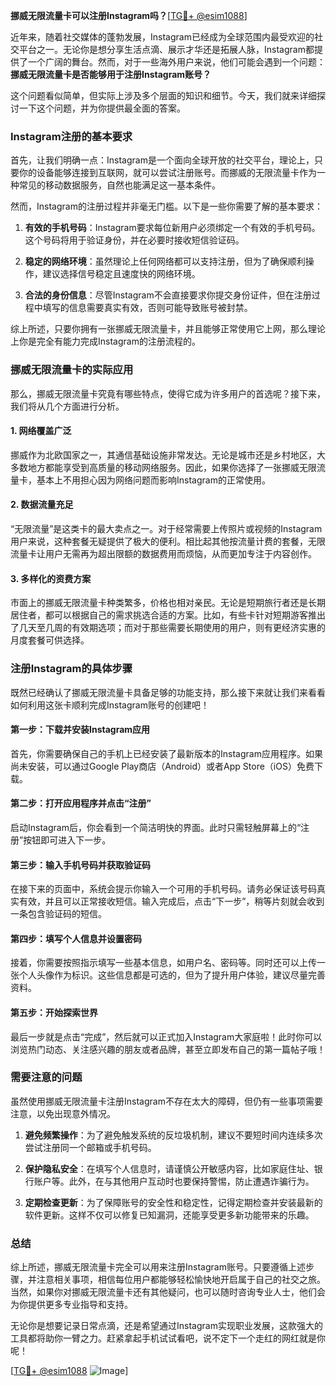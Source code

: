 **挪威无限流量卡可以注册Instagram吗？**[[TG💪+ @esim1088](https://t.me/s/esim1088)]

近年来，随着社交媒体的蓬勃发展，Instagram已经成为全球范围内最受欢迎的社交平台之一。无论你是想分享生活点滴、展示才华还是拓展人脉，Instagram都提供了一个广阔的舞台。然而，对于一些海外用户来说，他们可能会遇到一个问题：**挪威无限流量卡是否能够用于注册Instagram账号？**

这个问题看似简单，但实际上涉及多个层面的知识和细节。今天，我们就来详细探讨一下这个问题，并为你提供最全面的答案。

### Instagram注册的基本要求

首先，让我们明确一点：Instagram是一个面向全球开放的社交平台，理论上，只要你的设备能够连接到互联网，就可以尝试注册账号。而挪威的无限流量卡作为一种常见的移动数据服务，自然也能满足这一基本条件。

然而，Instagram的注册过程并非毫无门槛。以下是一些你需要了解的基本要求：

1. **有效的手机号码**：Instagram要求每位新用户必须绑定一个有效的手机号码。这个号码将用于验证身份，并在必要时接收短信验证码。
   
2. **稳定的网络环境**：虽然理论上任何网络都可以支持注册，但为了确保顺利操作，建议选择信号稳定且速度快的网络环境。

3. **合法的身份信息**：尽管Instagram不会直接要求你提交身份证件，但在注册过程中填写的信息需要真实有效，否则可能导致账号被封禁。

综上所述，只要你拥有一张挪威无限流量卡，并且能够正常使用它上网，那么理论上你是完全有能力完成Instagram的注册流程的。

### 挪威无限流量卡的实际应用

那么，挪威无限流量卡究竟有哪些特点，使得它成为许多用户的首选呢？接下来，我们将从几个方面进行分析。

#### 1. 网络覆盖广泛

挪威作为北欧国家之一，其通信基础设施非常发达。无论是城市还是乡村地区，大多数地方都能享受到高质量的移动网络服务。因此，如果你选择了一张挪威无限流量卡，基本上不用担心因为网络问题而影响Instagram的正常使用。

#### 2. 数据流量充足

“无限流量”是这类卡的最大卖点之一。对于经常需要上传照片或视频的Instagram用户来说，这种套餐无疑提供了极大的便利。相比起其他按流量计费的套餐，无限流量卡让用户无需再为超出限额的数据费用而烦恼，从而更加专注于内容创作。

#### 3. 多样化的资费方案

市面上的挪威无限流量卡种类繁多，价格也相对亲民。无论是短期旅行者还是长期居住者，都可以根据自己的需求挑选合适的方案。比如，有些卡针对短期游客推出了几天至几周的有效期选项；而对于那些需要长期使用的用户，则有更经济实惠的月度套餐可供选择。

### 注册Instagram的具体步骤

既然已经确认了挪威无限流量卡具备足够的功能支持，那么接下来就让我们来看看如何利用这张卡顺利完成Instagram账号的创建吧！

#### 第一步：下载并安装Instagram应用

首先，你需要确保自己的手机上已经安装了最新版本的Instagram应用程序。如果尚未安装，可以通过Google Play商店（Android）或者App Store（iOS）免费下载。

#### 第二步：打开应用程序并点击“注册”

启动Instagram后，你会看到一个简洁明快的界面。此时只需轻触屏幕上的“注册”按钮即可进入下一步。

#### 第三步：输入手机号码并获取验证码

在接下来的页面中，系统会提示你输入一个可用的手机号码。请务必保证该号码真实有效，并且可以正常接收短信。输入完成后，点击“下一步”，稍等片刻就会收到一条包含验证码的短信。

#### 第四步：填写个人信息并设置密码

接着，你需要按照指示填写一些基本信息，如用户名、密码等。同时还可以上传一张个人头像作为标识。这些信息都是可选的，但为了提升用户体验，建议尽量完善资料。

#### 第五步：开始探索世界

最后一步就是点击“完成”，然后就可以正式加入Instagram大家庭啦！此时你可以浏览热门动态、关注感兴趣的朋友或者品牌，甚至立即发布自己的第一篇帖子哦！

### 需要注意的问题

虽然使用挪威无限流量卡注册Instagram不存在太大的障碍，但仍有一些事项需要注意，以免出现意外情况。

1. **避免频繁操作**：为了避免触发系统的反垃圾机制，建议不要短时间内连续多次尝试注册同一个邮箱或手机号码。

2. **保护隐私安全**：在填写个人信息时，请谨慎公开敏感内容，比如家庭住址、银行账户等。此外，在与其他用户互动时也要保持警惕，防止遭遇诈骗行为。

3. **定期检查更新**：为了保障账号的安全性和稳定性，记得定期检查并安装最新的软件更新。这样不仅可以修复已知漏洞，还能享受更多新功能带来的乐趣。

### 总结

综上所述，挪威无限流量卡完全可以用来注册Instagram账号。只要遵循上述步骤，并注意相关事项，相信每位用户都能够轻松愉快地开启属于自己的社交之旅。当然，如果你对挪威无限流量卡还有其他疑问，也可以随时咨询专业人士，他们会为你提供更多专业指导和支持。

无论你是想要记录日常点滴，还是希望通过Instagram实现职业发展，这款强大的工具都将助你一臂之力。赶紧拿起手机试试看吧，说不定下一个走红的网红就是你呢！

[[TG💪+ @esim1088](https://t.me/s/esim1088) ![Image](https://i.postimg.cc/4NQfJmqS/Snipaste-2025-05-13-00-14-12.png)]